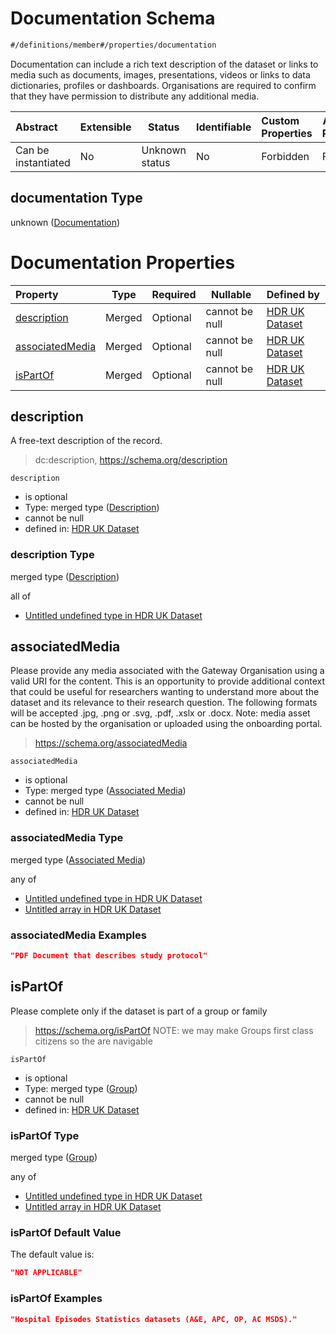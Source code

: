 # Documentation Schema

```txt
#/definitions/member#/properties/documentation
```

Documentation can include a rich text description of the dataset or links to media such as documents, images, presentations, videos or links to data dictionaries, profiles or dashboards. Organisations are required to confirm that they have permission to distribute any additional media.


| Abstract            | Extensible | Status         | Identifiable | Custom Properties | Additional Properties | Access Restrictions | Defined In                                                                                         |
| :------------------ | ---------- | -------------- | ------------ | :---------------- | --------------------- | ------------------- | -------------------------------------------------------------------------------------------------- |
| Can be instantiated | No         | Unknown status | No           | Forbidden         | Forbidden             | none                | [dataset.schema.json\*](../../../schema/dataset/latest/dataset.schema.json "open original schema") |

## documentation Type

unknown ([Documentation](dataset-definitions-documentation.md))

# Documentation Properties

| Property                            | Type   | Required | Nullable       | Defined by                                                                                                                                                                             |
| :---------------------------------- | ------ | -------- | -------------- | :------------------------------------------------------------------------------------------------------------------------------------------------------------------------------------- |
| [description](#description)         | Merged | Optional | cannot be null | [HDR UK Dataset](dataset-definitions-documentation-properties-description.md "\#/properties/documentation/description#/definitions/documentation/properties/description")              |
| [associatedMedia](#associatedMedia) | Merged | Optional | cannot be null | [HDR UK Dataset](dataset-definitions-documentation-properties-associated-media.md "\#/properties/documentation/associatedMedia#/definitions/documentation/properties/associatedMedia") |
| [isPartOf](#isPartOf)               | Merged | Optional | cannot be null | [HDR UK Dataset](dataset-definitions-documentation-properties-group.md "\#/properties/documentation/isPartOf#/definitions/documentation/properties/isPartOf")                          |

## description

A free-text description of the record.


> dc:description, <https://schema.org/description>
>

`description`

-   is optional
-   Type: merged type ([Description](dataset-definitions-documentation-properties-description.md))
-   cannot be null
-   defined in: [HDR UK Dataset](dataset-definitions-documentation-properties-description.md "\#/properties/documentation/description#/definitions/documentation/properties/description")

### description Type

merged type ([Description](dataset-definitions-documentation-properties-description.md))

all of

-   [Untitled undefined type in HDR UK Dataset](dataset-definitions-documentation-properties-description-allof-0.md "check type definition")

## associatedMedia

Please provide any media associated with the Gateway Organisation using a valid URI for the content. This is an opportunity to provide additional context that could be useful for researchers wanting to understand more about the dataset and its relevance to their research question. The following formats will be accepted .jpg, .png or .svg, .pdf, .xslx or .docx. Note: media asset can be hosted by the organisation or uploaded using the onboarding portal.


> <https://schema.org/associatedMedia>
>

`associatedMedia`

-   is optional
-   Type: merged type ([Associated Media](dataset-definitions-documentation-properties-associated-media.md))
-   cannot be null
-   defined in: [HDR UK Dataset](dataset-definitions-documentation-properties-associated-media.md "\#/properties/documentation/associatedMedia#/definitions/documentation/properties/associatedMedia")

### associatedMedia Type

merged type ([Associated Media](dataset-definitions-documentation-properties-associated-media.md))

any of

-   [Untitled undefined type in HDR UK Dataset](dataset-definitions-documentation-properties-associated-media-anyof-0.md "check type definition")
-   [Untitled array in HDR UK Dataset](dataset-definitions-documentation-properties-associated-media-anyof-1.md "check type definition")

### associatedMedia Examples

```json
"PDF Document that describes study protocol"
```

## isPartOf

Please complete only if the dataset is part of a group or family


> <https://schema.org/isPartOf> NOTE: we may make Groups first class citizens so the are navigable
>

`isPartOf`

-   is optional
-   Type: merged type ([Group](dataset-definitions-documentation-properties-group.md))
-   cannot be null
-   defined in: [HDR UK Dataset](dataset-definitions-documentation-properties-group.md "\#/properties/documentation/isPartOf#/definitions/documentation/properties/isPartOf")

### isPartOf Type

merged type ([Group](dataset-definitions-documentation-properties-group.md))

any of

-   [Untitled undefined type in HDR UK Dataset](dataset-definitions-documentation-properties-group-anyof-0.md "check type definition")
-   [Untitled array in HDR UK Dataset](dataset-definitions-documentation-properties-group-anyof-1.md "check type definition")

### isPartOf Default Value

The default value is:

```json
"NOT APPLICABLE"
```

### isPartOf Examples

```json
"Hospital Episodes Statistics datasets (A&E, APC, OP, AC MSDS)."
```
